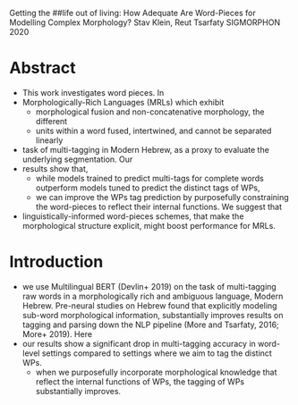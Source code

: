 Getting the ##life out of living:
  How Adequate Are Word-Pieces for Modelling Complex Morphology?
Stav Klein, Reut Tsarfaty
    SIGMORPHON 2020

# Abstract

* This work investigates word pieces. In
* Morphologically-Rich Languages (MRLs) which exhibit
  * morphological fusion and non-concatenative morphology, the different
  * units within a word fused, intertwined, and cannot be separated linearly
* task of multi-tagging in Modern Hebrew, as
  a proxy to evaluate the underlying segmentation. Our
* results show that,
  * while models trained to predict multi-tags for complete words outperform
    models tuned to predict the distinct tags of WPs,
  * we can improve the WPs tag prediction by purposefully constraining the
    word-pieces to reflect their internal functions. We suggest that
* linguistically-informed word-pieces schemes, that make the morphological
  structure explicit, might boost performance for MRLs.

# Introduction

* we use Multilingual BERT (Devlin+ 2019) on the task of multi-tagging raw words
  in a morphologically rich and ambiguous language, Modern Hebrew.  Pre-neural
  studies on Hebrew found that explicitly modeling sub-word morphological
  information, substantially improves results on tagging and parsing down the
  NLP pipeline (More and Tsarfaty, 2016; More+ 2019). Here
* our results show a significant drop in multi-tagging accuracy in word-level
  settings compared to settings where we aim to tag the distinct WPs.
  * when we purposefully incorporate morphological knowledge that reflect the
    internal functions of WPs, the tagging of WPs substantially improves.
